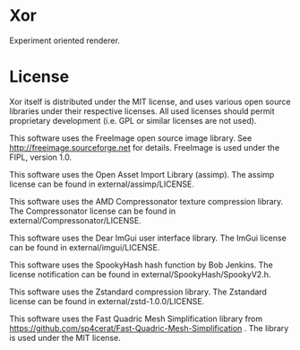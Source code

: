 # Xor

Experiment oriented renderer.

# License

Xor itself is distributed under the MIT license, and uses various open
source libraries under their respective licenses. All used licenses
should permit proprietary development (i.e. GPL or similar licenses are
not used).

This software uses the FreeImage open source image library. See
http://freeimage.sourceforge.net for details. FreeImage is used under
the FIPL, version 1.0.

This software uses the Open Asset Import Library (assimp). The assimp
license can be found in external/assimp/LICENSE.

This software uses the AMD Compressonator texture compression library.
The Compressonator license can be found in
external/Compressonator/LICENSE.

This software uses the Dear ImGui user interface library. The ImGui
license can be found in external/imgui/LICENSE.

This software uses the SpookyHash hash function by Bob Jenkins. The
license notification can be found in external/SpookyHash/SpookyV2.h.
 
This software uses the Zstandard compression library. The Zstandard
license can be found in external/zstd-1.0.0/LICENSE.

This software uses the Fast Quadric Mesh Simplification library from 
https://github.com/sp4cerat/Fast-Quadric-Mesh-Simplification . The
library is used under the MIT license.

